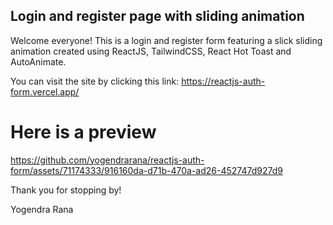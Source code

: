 
## Login and register page with sliding animation

Welcome everyone! This is a login and register form featuring a slick sliding animation created using ReactJS, TailwindCSS, React Hot Toast and AutoAnimate.

You can visit the site by clicking this link: https://reactjs-auth-form.vercel.app/

# Here is a preview
https://github.com/yogendrarana/reactjs-auth-form/assets/71174333/916160da-d71b-470a-ad26-452747d927d9

Thank you for stopping by!

Yogendra Rana


